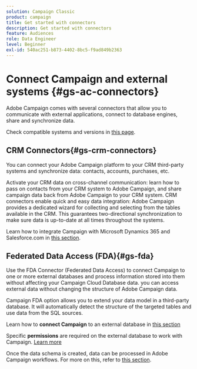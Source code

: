 ```yaml
---
solution: Campaign Classic
product: campaign
title: Get started with connectors
description: Get started with connectors
feature: Audiences
role: Data Engineer
level: Beginner
exl-id: 540ac251-b873-4402-8bc5-f9ad849b2363
---
```

# Connect Campaign and external systems {#gs-ac-connectors}

Adobe Campaign comes with several connectors that allow you to communicate with external applications, connect to database engines, share and synchronize data.

Check compatible systems and versions in [this page](compatibility-matrix.md).

## CRM Connectors{#gs-crm-connectors}

You can connect your Adobe Campaign platform to your CRM third-party systems and synchronize data: contacts, accounts, purchases, etc. 

Activate your CRM data on cross-channel communication: learn how to pass on contacts from your CRM system to Adobe Campaign, and share campaign data back from Adobe Campaign to your CRM system.
CRM connectors enable quick and easy data integration: Adobe Campaign provides a dedicated wizard for collecting and selecting from the tables available in the CRM. This guarantees two-directional synchronization to make sure data is up-to-date at all times throughout the systems.

Learn how to integrate Campaign with Microsoft Dynamics 365 and Salesforce.com in [this section](https://experienceleague.adobe.com/docs/campaign-classic/using/getting-started/connectors/crm-connectors/crm-connectors.html).


## Federated Data Access (FDA){#gs-fda}

Use the FDA Connector (Federated Data Access) to connect Campaign to one or more external databases and process information stored into them without affecting your Campaign Cloud Database data. you can access external data without changing the structure of Adobe Campaign data.

Campaign FDA option allows you to extend your data model in a third-party database. It will automatically detect the structure of the targeted tables and use data from the SQL sources.

Learn how to **connect Campaign** to an external database in [this section](https://experienceleague.adobe.com/docs/campaign-classic/using/installing-campaign-classic/accessing-external-database/configure-fda/config-databases/configure-fda.html)

Specific **permissions** are required on the external database to work with Campaign. [Learn more](https://experienceleague.adobe.com/docs/campaign-classic/using/installing-campaign-classic/accessing-external-database/configure-fda/remote-database-access-rights.html)

Once the data schema is created, data can be processed in Adobe Campaign workflows. For more on this, refer to [this section](https://experienceleague.adobe.com/docs/campaign-classic/using/automating-with-workflows/advanced-management/accessing-an-external-database--fda-.html).
